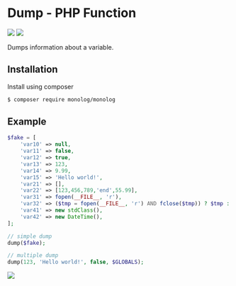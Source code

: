 # Dump - PHP Function

[![](https://img.shields.io/packagist/v/assouan/dump.svg)](https://packagist.org/packages/assouan/dump)
[![](https://img.shields.io/packagist/dt/assouan/dump.svg)](https://packagist.org/packages/assouan/dump)

Dumps information about a variable.

## Installation

Install using composer

```bash
$ composer require monolog/monolog
```

## Example

```php
$fake = [
    'var10' => null,
    'var11' => false,
    'var12' => true,
    'var13' => 123,
    'var14' => 9.99,
    'var15' => 'Hello world!',
    'var21' => [],
    'var22' => [123,456,789,'end',55.99],
    'var31' => fopen(__FILE__, 'r'),
    'var32' => ($tmp = fopen(__FILE__, 'r') AND fclose($tmp)) ? $tmp : $tmp,
    'var41' => new stdClass(),
    'var42' => new DateTime(),
];

// simple dump
dump($fake);

// multiple dump
dump(123, 'Hello world!', false, $GLOBALS);
```
![](https://i.imgsafe.org/1f254e6.png)
